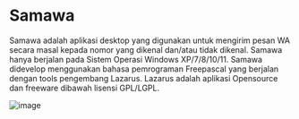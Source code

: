 # Samawa

Samawa adalah aplikasi desktop yang digunakan untuk mengirim pesan WA secara masal kepada nomor yang dikenal dan/atau tidak dikenal. Samawa hanya berjalan pada Sistem Operasi Windows XP/7/8/10/11. Samawa didevelop menggunakan bahasa pemrograman Freepascal yang berjalan dengan tools pengembang Lazarus. Lazarus adalah aplikasi Opensource dan freeware dibawah lisensi GPL/LGPL.

![image](https://github.com/user-attachments/assets/32b5ae08-a2e4-4390-ba07-622f709dbc55)
